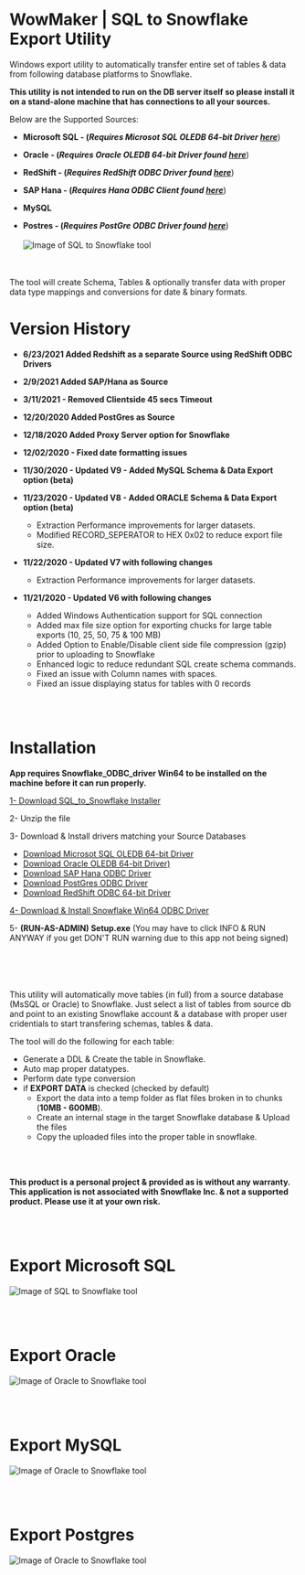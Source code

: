 # WowMaker | SQL to Snowflake Export Utility




Windows export utility to automatically transfer entire set of tables & data from following database platforms to Snowflake. 

**This utility is not intended to run on the DB server itself so please install it on a stand-alone machine that has connections to all your sources.**

Below are the Supported Sources:

- **Microsoft SQL -  (*Requires Microsot SQL OLEDB 64-bit Driver [here](https://www.microsoft.com/en-us/download/details.aspx?id=56730)***)
- **Oracle   -  (*Requires Oracle OLEDB 64-bit Driver found [here](https://www.oracle.com/database/technologies/odac-downloads.html)***)
- **RedShift -  (*Requires RedShift ODBC Driver found [here](https://docs.aws.amazon.com/redshift/latest/mgmt/configure-odbc-connection.html#install-odbc-driver-windows)***) 
 
- **SAP Hana - (*Requires Hana ODBC Client found [here](https://tools.hana.ondemand.com/#hanatools)***)
- **MySQL** 
- **Postres  -  (*Requires PostGre ODBC Driver found [here](https://www.postgresql.org/ftp/odbc/versions/msi/)***)
<br><br>
![Image of SQL to Snowflake tool](https://github.com/NickAkincilar/SQL_to_Snowflake_Export_Tool/blob/main/SQL_2_Snowflake_Screenshot_H.png.PNG)

<br>
<br>
The tool will create Schema, Tables & optionally transfer data with proper data type mappings and conversions for date & binary formats.





# Version History
- **6/23/2021 Added Redshift as a separate Source using RedShift ODBC Drivers**
- **2/9/2021 Added SAP/Hana as Source**

- <strong>3/11/2021 - Removed Clientside 45 secs Timeout</strong>
- **12/20/2020 Added PostGres as Source**
- **12/18/2020 Added Proxy Server option for Snowflake**
- <strong>12/02/2020 - Fixed date formatting issues</strong>

- <strong>11/30/2020 - Updated V9 - Added MySQL Schema & Data Export option (beta)</strong>
 
- <strong>11/23/2020 - Updated V8 - Added ORACLE Schema & Data Export option (beta)</strong>
  - Extraction Performance improvements for larger datasets.
  - Modified RECORD_SEPERATOR to HEX 0x02 to reduce export file size.
- <strong>11/22/2020 - Updated V7 with following changes</strong>
  - Extraction Performance improvements for larger datasets.

- <strong>11/21/2020 - Updated V6 with following changes</strong>
  - Added Windows Authentication support for SQL connection
  - Added max file size option for exporting chucks for large table exports (10, 25, 50, 75 & 100 MB)
  - Added Option to Enable/Disable client side file compression (gzip) prior to uploading to Snowflake
  - Enhanced logic to reduce redundant SQL create schema commands.
  - Fixed an issue with Column names with spaces.
  - Fixed an issue displaying status for tables with 0 records

<BR><BR>
  
# Installation

**App requires Snowflake_ODBC_driver Win64 to be installed on the machine before it can run properly.**

[1- Download SQL_to_Snowflake Installer](https://github.com/NickAkincilar/SQL_to_Snowflake_Export_Tool/raw/main/MsSQL_To_Snowflake.zip)

2- Unzip the file
 
3- Download & Install drivers matching your Source Databases
- [Download Microsot SQL OLEDB 64-bit Driver](https://www.microsoft.com/en-us/download/details.aspx?id=56730)
- [Download Oracle OLEDB 64-bit Driver)](https://www.oracle.com/database/technologies/odac-downloads.html)
- [Download SAP Hana ODBC Driver](https://tools.hana.ondemand.com/#hanatools)
- [Download PostGres ODBC Driver](https://www.postgresql.org/ftp/odbc/versions/msi/) 
- [Download RedShift ODBC 64-bit Driver](https://docs.aws.amazon.com/redshift/latest/mgmt/configure-odbc-connection.html#install-odbc-driver-windows) 
 
[4- Download & Install Snowflake Win64 ODBC Driver](https://sfc-repo.snowflakecomputing.com/odbc/win64/latest/index.html)

 5- **(RUN-AS-ADMIN) Setup.exe**  (You may have to click INFO & RUN ANYWAY if you get DON'T RUN warning due to this app not being signed)



<br><br><br><br>
This utility will automatically move tables (in full) from a source database (MsSQL or Oracle) to Snowflake. Just select a list of tables from source db and point to an existing Snowflake account & a database with proper user cridentials to start transfering schemas, tables & data.



The tool will do the following for each table:
- Generate a DDL & Create the table in Snowflake.
- Auto map proper datatypes.
- Perform date type conversion
- if **EXPORT DATA** is checked (checked by default)
  - Export the data into a temp folder as flat files broken in to chunks (**10MB - 600MB**).
  - Create an internal stage in the target Snowflake database & Upload the files
  - Copy the uploaded files into the proper table in snowflake.

<br><br>

<strong>This product is a personal project & provided as is without any warranty. 
This application is not associated with Snowflake Inc. & not a supported product. Please use it at your own risk.</strong>

<br>
<br>




# Export Microsoft SQL
![Image of SQL to Snowflake tool](https://raw.githubusercontent.com/NickAkincilar/SQL_to_Snowflake_Export_Tool/main/SQL_2_Snowflake_Screenshot_S.png)

<br>
<br>

# Export Oracle

![Image of Oracle to Snowflake tool](https://raw.githubusercontent.com/NickAkincilar/SQL_to_Snowflake_Export_Tool/main/SQL_2_Snowflake_Screenshot_O.png)

<br>
<br>

# Export MySQL

![Image of Oracle to Snowflake tool](https://raw.githubusercontent.com/NickAkincilar/SQL_to_Snowflake_Export_Tool/main/SQL_2_Snowflake_Screenshot_MySQL.png)



<br><br>
# Export Postgres

![Image of Oracle to Snowflake tool](https://raw.githubusercontent.com/NickAkincilar/SQL_to_Snowflake_Export_Tool/main/SQL_2_Snowflake_Screenshot_P.png)



  
  
